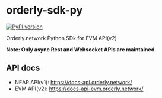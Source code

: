 # orderly-sdk-py

[![PyPI version](https://badge.fury.io/py/orderly-sdk.svg)](https://badge.fury.io/py/orderly-sdk)

Orderly.network Python SDk for EVM API(v2)

**Note: Only async Rest and Websocket APIs are maintained.**

## API docs

* NEAR API(v1): <https://docs-api.orderly.network/>
* EVM API(v2): <https://docs-api-evm.orderly.network/>
